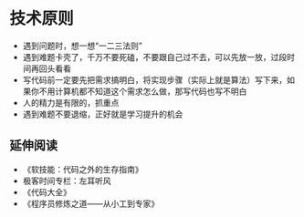 # 技术原则


- 遇到问题时，想一想“一二三法则”
- 遇到难题卡壳了，千万不要死磕，不要跟自己过不去，可以先放一放，过段时间再回头看看
- 写代码前一定要先把需求搞明白，将实现步骤（实际上就是算法）写下来，如果你不用计算机都不知道这个需求怎么做，那写代码也写不明白
- 人的精力是有限的，抓重点
- 遇到难题不要退缩，正好就是学习提升的机会




## 延伸阅读

- 《软技能：代码之外的生存指南》
- 极客时间专栏：左耳听风
- 《代码大全》
- 《程序员修炼之道——从小工到专家》